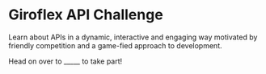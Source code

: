 # Giroflex API Challenge
Learn about APIs in a dynamic, interactive and engaging way motivated by friendly competition and a game-fied approach to development.

Head on over to _____ to take part!
